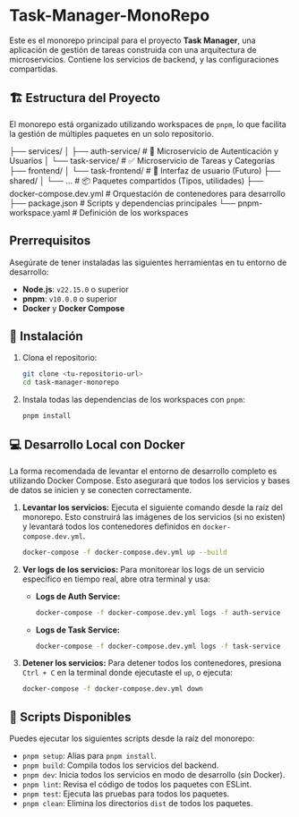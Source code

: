 # Task-Manager-MonoRepo

Este es el monorepo principal para el proyecto **Task Manager**, una aplicación de gestión de tareas construida con una arquitectura de microservicios. Contiene los servicios de backend, y las configuraciones compartidas.

## 🏗️ Estructura del Proyecto

El monorepo está organizado utilizando workspaces de `pnpm`, lo que facilita la gestión de múltiples paquetes en un solo repositorio.

├── services/
│   ├── auth-service/      # 🔐 Microservicio de Autenticación y Usuarios
│   └── task-service/      # ✅ Microservicio de Tareas y Categorías
├── frontend/
│   └── task-frontend/     # 🎨 Interfaz de usuario (Futuro)
├── shared/
│   └── ...                # 📦 Paquetes compartidos (Tipos, utilidades)
├── docker-compose.dev.yml # Orquestación de contenedores para desarrollo
├── package.json           # Scripts y dependencias principales
└── pnpm-workspace.yaml    # Definición de los workspaces

## Prerrequisitos

Asegúrate de tener instaladas las siguientes herramientas en tu entorno de desarrollo:

- **Node.js**: `v22.15.0` o superior
- **pnpm**: `v10.0.0` o superior
- **Docker** y **Docker Compose**

## 🚀 Instalación

1.  Clona el repositorio:
    ```bash
    git clone <tu-repositorio-url>
    cd task-manager-monorepo
    ```

2.  Instala todas las dependencias de los workspaces con `pnpm`:
    ```bash
    pnpm install
    ```

## 💻 Desarrollo Local con Docker

La forma recomendada de levantar el entorno de desarrollo completo es utilizando Docker Compose. Esto asegurará que todos los servicios y bases de datos se inicien y se conecten correctamente.

1.  **Levantar los servicios:**
    Ejecuta el siguiente comando desde la raíz del monorepo. Esto construirá las imágenes de los servicios (si no existen) y levantará todos los contenedores definidos en `docker-compose.dev.yml`.

    ```bash
    docker-compose -f docker-compose.dev.yml up --build
    ```

2.  **Ver logs de los servicios:**
    Para monitorear los logs de un servicio específico en tiempo real, abre otra terminal y usa:

    -   **Logs de Auth Service:**
        ```bash
        docker-compose -f docker-compose.dev.yml logs -f auth-service
        ```

    -   **Logs de Task Service:**
        ```bash
        docker-compose -f docker-compose.dev.yml logs -f task-service
        ```

3.  **Detener los servicios:**
    Para detener todos los contenedores, presiona `Ctrl + C` en la terminal donde ejecutaste el `up`, o ejecuta:
    ```bash
    docker-compose -f docker-compose.dev.yml down
    ```

## 📜 Scripts Disponibles

Puedes ejecutar los siguientes scripts desde la raíz del monorepo:

-   `pnpm setup`: Alias para `pnpm install`.
-   `pnpm build`: Compila todos los servicios del backend.
-   `pnpm dev`: Inicia todos los servicios en modo de desarrollo (sin Docker).
-   `pnpm lint`: Revisa el código de todos los paquetes con ESLint.
-   `pnpm test`: Ejecuta las pruebas para todos los paquetes.
-   `pnpm clean`: Elimina los directorios `dist` de todos los paquetes.

